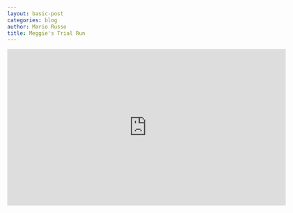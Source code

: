 ```yaml
---
layout: basic-post
categories: blog
author: Mario Russo
title: Meggie's Trial Run
---
```

<iframe width="640" height="360" src="http://www.youtube.com/embed/ljAqawr9V0k?feature=player_detailpage" frameborder="0" allowfullscreen></iframe>
